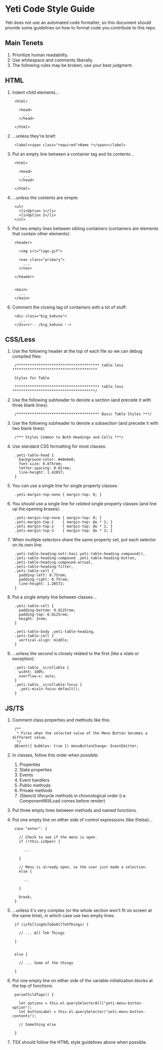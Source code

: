 # Yeti Code Style Guide

Yeti does not use an automated code formatter, so this document should provide some guidelines on how to format code you contribute to this repo.

## Main Tenets

1. Prioritize human readability.
2. Use whitespace and comments liberally.
3. The following rules may be broken; use your best judgment.

## HTML

1. Indent child elements...

        <html>

          <head>
            ...
          </head>
      
        </html>

2. ...unless they're brief:

        <label><span class="required">Name *</span></label>

3. Put an empty line between a container tag and its contents...

        <html>

          <head>
            ...
          </head>
      
        </html>

4. ...unless the contents are simple:

        <ul>
          <li>Option 1</li>
          <li>Option 2</li>
        </ul>

5. Put two empty lines between sibling containers (containers are elements that contain other elements):

        <header>

          <img src="logo.gif">

          <nav class="primary">
            ...
          </nav>

        </header>


        <main>
          ...
        </main>

6. Comment the closing tag of containers with a lot of stuff:

        <div class="big_kahuna">
          ...
        </div><!-- /big_kahuna -->


## CSS/Less

1. Use the following header at the top of each file so we can debug compiled files:
   
        /************************************** table.less ***************************************

        Styles for Table

        *************************************** table.less **************************************/

2. Use the following subheader to denote a section (and precede it with three blank lines):

        /************************************** Basic Table Styles ***/

3. Use the following subheader to denote a subsection (and precede it with two blank lines):

        /*** Styles Common to Both Headings and Cells ***/

4. Use standard CSS formatting for most classes:

        .yeti-table-head {
          background-color: #e0e0e0;
          font-size: 0.875rem;
          letter-spacing: 0.01rem;
          line-height: 1.42857;
        }

5. You *can* use a single line for single property classes:

        .yeti-margin-top-none { margin-top: 0; }

6. You *should* use a single line for *related* single property classes (and line up the opening brases):

        .yeti-margin-top-none { margin-top: 0; }
        .yeti-margin-top-1    { margin-top: @u * 1; }
        .yeti-margin-top-2    { margin-top: @u * 2; }
        .yeti-margin-top-3    { margin-top: @u * 3; }

7. When multiple selectors share the same property set, put each selector on its own line:

        .yeti-table-heading:not(:has(.yeti-table-heading-compound)),
        .yeti-table-heading-compound .yeti-table-heading-button,
        .yeti-table-heading-compound-actual,
        .yeti-table-heading-filter,
        .yeti-table-cell {
          padding-left: 0.75rem;
          padding-right: 0.75rem;
          line-height: 1.28572;
        }

8. Put a single empty line between classes...

        .yeti-table-cell {
          padding-bottom: 0.8125rem;
          padding-top: 0.8125rem;
          height: 3rem;
        }

        .yeti-table-body .yeti-table-heading,
        .yeti-table-cell {
          vertical-align: middle;
        }

9. ...unless the second is closely related to the first (like a state or exception):

        .yeti-table__scrollable {
          width: 100%;
          overflow-x: auto;
        }
        .yeti-table__scrollable:focus {
          .yeti-mixin-focus-default();
        }

## JS/TS

1. Comment class properties and methods like this:

        /**
         * Fires when the selected value of the Menu Button becomes a different value.
         */
        @Event({ bubbles: true }) menuButtonChange: EventEmitter;

2. In classes, follow this order when possible:
      1. Properties
      2. State properties
      3. Events
      4. Event handlers
      5. Public methods
      6. Private methods
      7. (Stencil) lifecycle methods in chronological order (i.e. ComponentWillLoad comes before render)

3. Put three empty lines between methods and named functions.

4. Put one empty line on either side of control expressions (like if/else)...

        case "enter": {
        
          // Check to see if the menu is open.
          if (!this.isOpen) {
            
            ...
   
          }
          
          // Menu is already open, so the user just made a selection.
          else {
          
            ...
          
          }
          
          break;
        }

5. ...unless it's very complex (or the whole section won't fit on screen at the same time), in which case use two empty lines:

        if (isTellingUsToDoAllTehThings) {
        
          // ... All Teh Things
        
        }
        
        
        else {
        
          // ... Some of the things
        
        }

6. Put one empty line on either side of the variable initialization blocks at the top of functions:

        parseChildTags() {
        
          let options = this.el.querySelectorAll("yeti-menu-button-option");
          let buttonLabel = this.el.querySelector("yeti-menu-button-contents");
          
          // Something else
   
        }

7. TSX should follow the HTML style guidelines above when possible.
